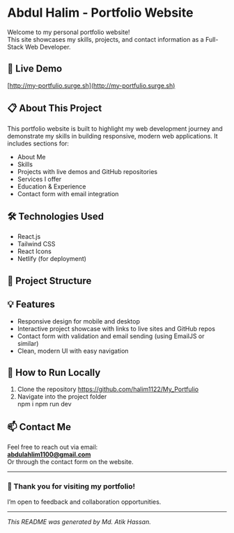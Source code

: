 # Abdul Halim - Portfolio Website

Welcome to my personal portfolio website!  
This site showcases my skills, projects, and contact information as a Full-Stack Web Developer.

## 🚀 Live Demo
[http://my-portfulio.surge.sh](http://my-portfulio.surge.sh)

## 📋 About This Project
This portfolio website is built to highlight my web development journey and demonstrate my skills in building responsive, modern web applications. It includes sections for:

- About Me
- Skills
- Projects with live demos and GitHub repositories
- Services I offer
- Education & Experience
- Contact form with email integration

## 🛠️ Technologies Used
- React.js
- Tailwind CSS
- React Icons
- Netlify (for deployment)

## 📁 Project Structure

## 💡 Features
- Responsive design for mobile and desktop
- Interactive project showcase with links to live sites and GitHub repos
- Contact form with validation and email sending (using EmailJS or similar)
- Clean, modern UI with easy navigation

## 🔧 How to Run Locally
1. Clone the repository 
https://github.com/halim1122/My_Portfulio
 2. Navigate into the project folder  
npm i
npm run dev

## 📫 Contact Me
Feel free to reach out via email:  
**abdulahlim1100@gmail.com**  
Or through the contact form on the website.

---

### 🙏 Thank you for visiting my portfolio!  
I’m open to feedback and collaboration opportunities.

---

*This README was generated by Md. Atik Hassan.*
